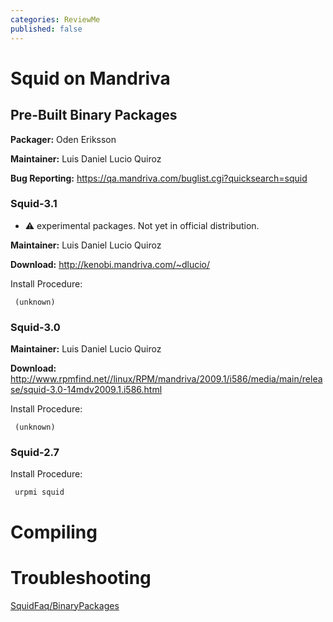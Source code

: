 ```yaml
---
categories: ReviewMe
published: false
---
```

# Squid on Mandriva

## Pre-Built Binary Packages

**Packager:** Oden Eriksson

**Maintainer:** Luis Daniel Lucio Quiroz

**Bug Reporting:**
<https://qa.mandriva.com/buglist.cgi?quicksearch=squid>

### Squid-3.1

  - :warning:
    experimental packages. Not yet in official distribution.

**Maintainer:** Luis Daniel Lucio Quiroz

**Download:** <http://kenobi.mandriva.com/~dlucio/>

Install Procedure:

``` 
 (unknown)
```

### Squid-3.0

**Maintainer:** Luis Daniel Lucio Quiroz

**Download:**
<http://www.rpmfind.net//linux/RPM/mandriva/2009.1/i586/media/main/release/squid-3.0-14mdv2009.1.i586.html>

Install Procedure:

``` 
 (unknown)
```

### Squid-2.7

Install Procedure:

``` 
 urpmi squid
```

# Compiling

# Troubleshooting


[SquidFaq/BinaryPackages](/SquidFaq/BinaryPackages)
